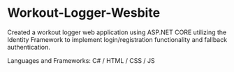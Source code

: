 # Workout-Logger-Wesbite

Created a workout logger web application using ASP.NET CORE utilizing the Identity Framework to implement login/registration functionality and fallback authentication. 

Languages and Frameworks: C# / HTML / CSS / JS
